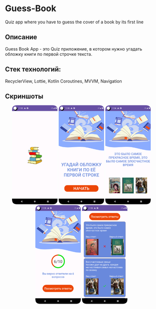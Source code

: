 # Guess-Book
Quiz app where you have to guess the cover of a book by its first line

## Описание

Guess Book App - это Quiz приложение, в котором нужно угадать обложку книги по первой строчке текста.

## Стек технологий: 

RecyclerView, Lottie, Kotlin Coroutines, MVVM, Navigation

## Скриншоты

<div align="center">
  <img src="https://github.com/rayViSs/Guess-Book/blob/main/screenshots/Screenshot_splashscreen.png" alt="splashscreen" width="150">
  <img src="https://github.com/rayViSs/Guess-Book/blob/main/screenshots/Screenshot_startFragment.png" alt="startscreen" width="150">
  <img src="https://github.com/rayViSs/Guess-Book/blob/main/screenshots/Screenshot_quiz.png" alt="quiz" width="150">
  <img src="https://github.com/rayViSs/Guess-Book/blob/main/screenshots/Screenshot_results.png" alt="results" width="150">
  <img src="https://github.com/rayViSs/Guess-Book/blob/main/screenshots/Screenshot_answers.png" alt="rightanswers" width="150">
</div>
